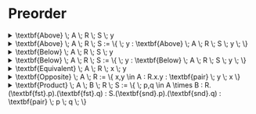 # Preorder

<details>

<summary><span class="math">\textbf{Above} \; A \; R \; S \; y</span></summary>

***

$$\textbf{Preorder} \; A \; R$$

$$\textbf{Includes} \; S \; A$$

$$y \in S$$

$$\forall(s : s \in S : R.s.y)$$

***

**Notation.**

1. $$\textbf{Above} \; S \; y$$ abbreviates $$\textbf{Above} \; A \; R \; S \; y$$ when $$A$$ and $$R$$ are clear from the context.
2. $$\textbf{Above} \; S \; y$$ is abbreviated by $$S \sqsubseteq y$$.

***

```
pred Above(A: set univ, R: univ->univ, S: set univ, y: univ) {
  Preorder[A,R]
  S in A
  y in A
  all s: univ | s in S implies s->y in R 
}
```

</details>

<details>

<summary><span class="math">\textbf{Above} \; A \; R \; S := \{ \; y : \textbf{Above} \; A \; R \; S \; y \; \}</span></summary>

***

```
fun Above(A: set univ, R: univ->univ, S: set univ) : set univ {
  { y: univ | Above[A,R,S,y] }
}
```

</details>

<details>

<summary><span class="math">\textbf{Below} \; A \; R \; S \; y</span></summary>

***

$$\textbf{Preorder} \; A \; R$$

$$\textbf{Includes} \; S \; A$$

$$y \in A$$

$$\forall(s : s \in S : R.y.s)$$

***

**Notation.**

1. $$\textbf{Below} \; S \; y$$ abbreviates $$\textbf{Below} \; A \; R \; S \; y$$ when $$A$$ and $$R$$ are clear from the context.
2. $$\textbf{Below} \; S \; y$$ is abbreviated by $$S \sqsupseteq y$$.

***

```
pred Below(A: set univ, R: univ->univ, S: set univ, y: univ) {
  Preorder[A,R]
  S in A
  y in A
  all s: univ | s in S implies y->s in R 
}
```

</details>

<details>

<summary><span class="math">\textbf{Below} \; A \; R \; S := \{ \; y : \textbf{Below} \; A \; R \; S \; y \; \}</span></summary>

***

```
fun Below(A: set univ, R: univ->univ, S: set univ) : set univ {
  { y: univ | Below[A,R,S,y] }
}
```

</details>

<details>

<summary><span class="math">\textbf{Equivalent} \; A \; R \; x \; y</span></summary>

***

$$\textbf{Preorder} \; A \; R$$

$$x \in A$$

$$y \in A$$

$$R.x.y \wedge R.y.x$$

***

**Notation.**

1. $$\textbf{Equivalent} \; x \; y$$ abbreviates $$\textbf{Equivalent} \; A \; R \; x \; y$$ when $$A$$ and $$R$$ are clear from the context.
2. $$\textbf{Equivalent} \; x \; y$$ is abbreviated by $$x \cong y$$.

***

```
pred Equivalent(A: set univ, R: univ->univ, x,y: univ) {
  Preorder[A,R]
  x in A
  y in A
  x->y in R and y->x in R
}
```

</details>

<details>

<summary><span class="math">\textbf{Opposite} \; A \; R := \{ x,y \in A : R.x.y : \textbf{pair} \; y \; x \}</span></summary>

***

$$\textbf{Preorder} \; A \; R$$

</details>

<details>

<summary><span class="math">\textbf{Product} \; A \; B \; R \; S := \{ \; p,q \in A \times B : R.(\textbf{fst}.p).(\textbf{fst}.q) : S.(\textbf{snd}.p).(\textbf{snd}.q) : \textbf{pair} \; p \; q \; \}</span></summary>

***

$$\textbf{Preorder} \; A \; R$$

$$\textbf{Preorder} \; B \; S$$

***

**Notation.**

1. $$\textbf{Product} \; R \; S$$ abbreviates $$\textbf{Product} \; A \; B \; R \; S$$ when $$A$$ and $$B$$ are clear from the context.
2. $$\textbf{Product} \; R \; S$$ can be written $$R \times S$$.

</details>
